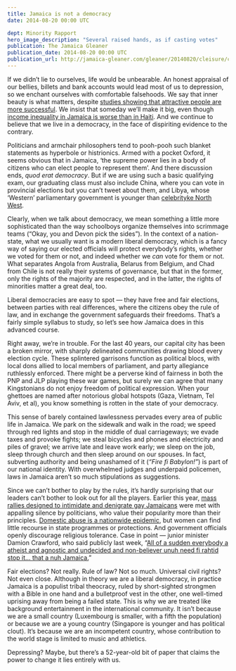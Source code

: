 ```yaml
---
title: Jamaica is not a democracy
date: 2014-08-20 00:00 UTC

dept: Minority Rapport
hero_image_description: "Several raised hands, as if casting votes"
publication: The Jamaica Gleaner
publication_date: 2014-08-20 00:00 UTC
publication_url: http://jamaica-gleaner.com/gleaner/20140820/cleisure/cleisure2.html
---
```


If we didn’t lie to ourselves, life would be unbearable. An honest appraisal of
our bellies, billets and bank accounts would lead most of us to depression, so
we enchant ourselves with comfortable falsehoods. We say that inner beauty is
what matters, despite [studies showing that attractive people are more
successful][1]. We insist that someday we’ll make it big, even though [income
inequality in Jamaica is worse than in Haiti][2]. And we continue to believe
that we live in a democracy, in the face of dispiriting evidence to the
contrary.

Politicians and armchair philosophers tend to pooh-pooh such blanket statements
as hyperbole or histrionics. Armed with a pocket Oxford, it seems obvious that
in Jamaica, ‘the supreme power lies in a body of citizens who can elect people
to represent them’. And there discussion ends, _quod erat democracy_. But if we
are using such a basic qualifying exam, our graduating class must also include
China, where you can vote in provincial elections but you can’t tweet about
them, and Libya, whose ‘Western’ parliamentary government is younger than
[celebrityke North West][3].

Clearly, when we talk about democracy, we mean something a little more
sophisticated than the way schoolboys organize themselves into scrimmage teams
(“Okay, you and Devon pick the sides”). In the context of a nation-state, what
we usually want is a modern liberal democracy, which is a fancy way of saying
our elected officials will protect everybody’s rights, whether we voted for them
or not, and indeed whether we _can_ vote for them or not. What separates Angola
from Australia, Belarus from Belgium, and Chad from Chile is not really their
systems of governance, but that in the former, only the rights of the majority
are respected, and in the latter, the rights of minorities matter a great deal,
too.

Liberal democracies are easy to spot — they have free and fair elections,
between parties with real differences, where the citizens obey the rule of law,
and in exchange the government safeguards their freedoms. That’s a fairly simple
syllabus to study, so let’s see how Jamaica does in this advanced course.

Right away, we’re in trouble. For the last 40 years, our capital city has been a
broken mirror, with sharply delineated communities drawing blood every election
cycle. These splintered garrisons function as political blocs, with local dons
allied to local members of parliament, and party allegiance ruthlessly enforced.
There might be a perverse kind of fairness in both the PNP and JLP playing these
war games, but surely we can agree that many Kingstonians do not enjoy freedom
of political expression. When your ghettoes are named after notorious global
hotspots (Gaza, Vietnam, Tel Aviv, et al), you know something is rotten in the
state of your democracy.

This sense of barely contained lawlessness pervades every area of public life in
Jamaica. We park on the sidewalk and walk in the road; we speed through red
lights and stop in the middle of dual carriageways; we evade taxes and provoke
fights; we steal bicycles and phones and electricity and piles of gravel; we
arrive late and leave work early; we sleep on the job, sleep through church and
then sleep around on our spouses. In fact, subverting authority and being
unashamed of it (_“Fire fi Babylon!”_) is part of our national identity. With
overwhelmed judges and underpaid policemen, laws in Jamaica aren’t so much
stipulations as suggestions.

Since we can’t bother to play by the rules, it’s hardly surprising that our
leaders can’t bother to look out for all the players. Earlier this year, [mass
rallies designed to intimidate and denigrate gay Jamaicans][4] were met with
appalling silence by politicians, who value their popularity more than their
principles. [Domestic abuse is a nationwide epidemic][5], but women can find
little recourse in state programmes or protections. And government officials
openly discourage religious tolerance. Case in point — junior minister Damion
Crawford, who said publicly last week, “[All of a sudden everybody a atheist
and agnostic and undecided and non-believer unuh need fi rahtid stop it... that
a nuh Jamaica.][6]”

Fair elections? Not really. Rule of law? Not so much. Universal civil rights?
Not even close. Although in theory we are a liberal democracy, in practice
Jamaica is a populist tribal theocracy, ruled by short-sighted strongmen with a
Bible in one hand and a bulletproof vest in the other, one well-timed uprising
away from being a failed state. This is why we are treated like background
entertainment in the international community. It isn’t because we are a small
country (Luxembourg is smaller, with a fifth the population) or because we are a
young country (Singapore is younger and has political clout). It’s because we
are an incompetent country, whose contribution to the world stage is limited to
music and athletics.

Depressing? Maybe, but there’s a 52-year-old bit of paper that claims the power
to change it lies entirely with us.

[1]: http://www.psychologytoday.com/blog/games-primates-play/201203/the-truth-about-why-beautiful-people-are-more-successful
[2]: http://jamaica-gleaner.com/gleaner/20111009/business/business8.html
[3]: http://www.tmz.com/2013/06/20/kim-kardashian-baby-name-north-west-kanye/
[4]: http://televisionjamaica.com/Programmes/PrimeTimeNews.aspx/Videos/35965
[5]: http://www.refworld.org/docid/52eb9bf94.html
[6]: https://twitter.com/DamionCrawford/status/500008424189734913
